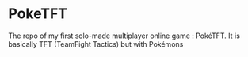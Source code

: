 # PokeTFT
The repo of my first solo-made multiplayer online game : PokéTFT. It is basically TFT (TeamFight Tactics) but with Pokémons
